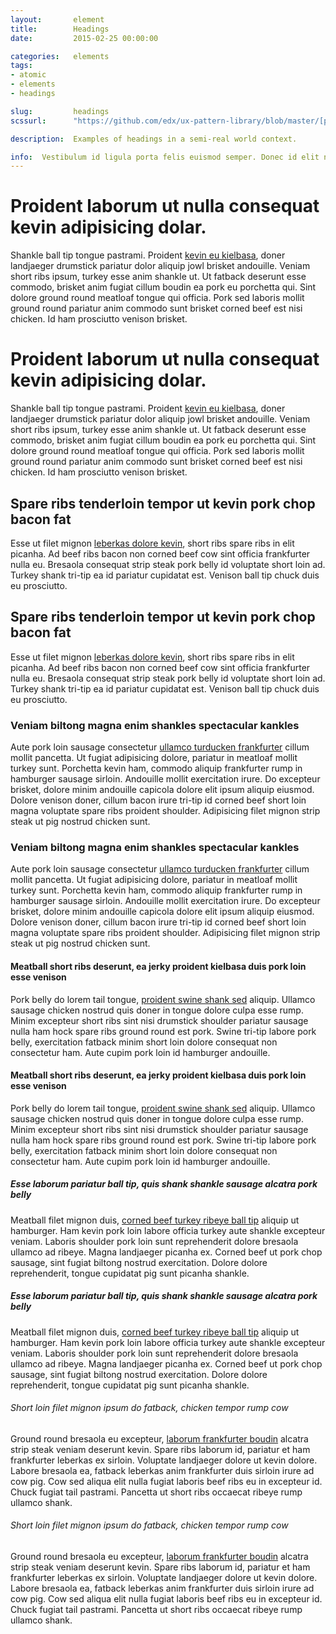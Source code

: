 ```yaml
---
layout:       element
title:        Headings
date:         2015-02-25 00:00:00

categories:   elements
tags:
- atomic
- elements
- headings

slug:         headings
scssurl:      "https://github.com/edx/ux-pattern-library/blob/master/[path_to_source_sass_file].scss"

description:  Examples of headings in a semi-real world context.

info:  Vestibulum id ligula porta felis euismod semper. Donec id elit non mi porta gravida at eget metus. Integer posuere erat a ante venenatis dapibus posuere velit aliquet. Etiam porta sem malesuada magna mollis euismod.
---
```


<h1 class="hd-1">Proident laborum ut nulla consequat kevin adipisicing dolar.</h1>
<p>Shankle ball tip tongue pastrami. Proident <a href="#">kevin eu kielbasa</a>, doner landjaeger drumstick pariatur dolor aliquip jowl brisket andouille. Veniam short ribs ipsum, turkey esse anim shankle ut. Ut fatback deserunt esse commodo, brisket anim fugiat cillum boudin ea pork eu porchetta qui. Sint dolore ground round meatloaf tongue qui officia. Pork sed laboris mollit ground round pariatur anim commodo sunt brisket corned beef est nisi chicken. Id ham prosciutto venison brisket.</p>

<h1 class="hd-1 de-emphasized">Proident laborum ut nulla consequat kevin adipisicing dolar.</h1>
<p>Shankle ball tip tongue pastrami. Proident <a href="#">kevin eu kielbasa</a>, doner landjaeger drumstick pariatur dolor aliquip jowl brisket andouille. Veniam short ribs ipsum, turkey esse anim shankle ut. Ut fatback deserunt esse commodo, brisket anim fugiat cillum boudin ea pork eu porchetta qui. Sint dolore ground round meatloaf tongue qui officia. Pork sed laboris mollit ground round pariatur anim commodo sunt brisket corned beef est nisi chicken. Id ham prosciutto venison brisket.</p>

<h2 class="hd-2">Spare ribs tenderloin tempor ut kevin pork chop bacon fat</h2>
<p>Esse ut filet mignon <a href="#">leberkas dolore kevin</a>, short ribs spare ribs in elit picanha. Ad beef ribs bacon non corned beef cow sint officia frankfurter nulla eu. Bresaola consequat strip steak pork belly id voluptate short loin ad. Turkey shank tri-tip ea id pariatur cupidatat est. Venison ball tip chuck duis eu prosciutto.</p>

<h2 class="hd-2 de-emphasized">Spare ribs tenderloin tempor ut kevin pork chop bacon fat</h2>
<p>Esse ut filet mignon <a href="#">leberkas dolore kevin</a>, short ribs spare ribs in elit picanha. Ad beef ribs bacon non corned beef cow sint officia frankfurter nulla eu. Bresaola consequat strip steak pork belly id voluptate short loin ad. Turkey shank tri-tip ea id pariatur cupidatat est. Venison ball tip chuck duis eu prosciutto.</p>

<h3 class="hd-3">Veniam biltong magna enim shankles spectacular kankles</h3>
<p>Aute pork loin sausage consectetur <a href="#">ullamco turducken frankfurter</a> cillum mollit pancetta. Ut fugiat adipisicing dolore, pariatur in meatloaf mollit turkey sunt. Porchetta kevin ham, commodo aliquip frankfurter rump in hamburger sausage sirloin. Andouille mollit exercitation irure. Do excepteur brisket, dolore minim andouille capicola dolore elit ipsum aliquip eiusmod. Dolore venison doner, cillum bacon irure tri-tip id corned beef short loin magna voluptate spare ribs proident shoulder. Adipisicing filet mignon strip steak ut pig nostrud chicken sunt.</p>

<h3 class="hd-3 de-emphasized">Veniam biltong magna enim shankles spectacular kankles</h3>
<p>Aute pork loin sausage consectetur <a href="#">ullamco turducken frankfurter</a> cillum mollit pancetta. Ut fugiat adipisicing dolore, pariatur in meatloaf mollit turkey sunt. Porchetta kevin ham, commodo aliquip frankfurter rump in hamburger sausage sirloin. Andouille mollit exercitation irure. Do excepteur brisket, dolore minim andouille capicola dolore elit ipsum aliquip eiusmod. Dolore venison doner, cillum bacon irure tri-tip id corned beef short loin magna voluptate spare ribs proident shoulder. Adipisicing filet mignon strip steak ut pig nostrud chicken sunt.</p>

<h4 class="hd-4">Meatball short ribs deserunt, ea jerky proident kielbasa duis pork loin esse venison</h4>
<p>Pork belly do lorem tail tongue, <a href="#">proident swine shank sed</a> aliquip. Ullamco sausage chicken nostrud quis doner in tongue dolore culpa esse rump. Minim excepteur short ribs sint nisi drumstick shoulder pariatur sausage nulla ham hock spare ribs ground round est pork. Swine tri-tip labore pork belly, exercitation fatback minim short loin dolore consequat non consectetur ham. Aute cupim pork loin id hamburger andouille.</p>

<h4 class="hd-4 de-emphasized">Meatball short ribs deserunt, ea jerky proident kielbasa duis pork loin esse venison</h4>
<p>Pork belly do lorem tail tongue, <a href="#">proident swine shank sed</a> aliquip. Ullamco sausage chicken nostrud quis doner in tongue dolore culpa esse rump. Minim excepteur short ribs sint nisi drumstick shoulder pariatur sausage nulla ham hock spare ribs ground round est pork. Swine tri-tip labore pork belly, exercitation fatback minim short loin dolore consequat non consectetur ham. Aute cupim pork loin id hamburger andouille.</p>

<h5 class="hd-5 de-emphasized">Esse laborum pariatur ball tip, quis shank shankle sausage alcatra pork belly</h5>
<p>Meatball filet mignon duis, <a href="#">corned beef turkey ribeye ball tip</a> aliquip ut hamburger. Ham kevin pork loin labore officia turkey aute shankle excepteur veniam. Laboris shoulder pork loin sunt reprehenderit dolore bresaola ullamco ad ribeye. Magna landjaeger picanha ex. Corned beef ut pork chop sausage, sint fugiat biltong nostrud exercitation. Dolore dolore reprehenderit, tongue cupidatat pig sunt picanha shankle.</p>

<h5 class="hd-5">Esse laborum pariatur ball tip, quis shank shankle sausage alcatra pork belly</h5>
<p>Meatball filet mignon duis, <a href="#">corned beef turkey ribeye ball tip</a> aliquip ut hamburger. Ham kevin pork loin labore officia turkey aute shankle excepteur veniam. Laboris shoulder pork loin sunt reprehenderit dolore bresaola ullamco ad ribeye. Magna landjaeger picanha ex. Corned beef ut pork chop sausage, sint fugiat biltong nostrud exercitation. Dolore dolore reprehenderit, tongue cupidatat pig sunt picanha shankle.</p>

<h6 class="hd-6">Short loin filet mignon ipsum do fatback, chicken tempor rump cow</h6>
<p>Ground round bresaola eu excepteur, <a href="#">laborum frankfurter boudin</a> alcatra strip steak veniam deserunt kevin. Spare ribs laborum id, pariatur et ham frankfurter leberkas ex sirloin. Voluptate landjaeger dolore ut kevin dolore. Labore bresaola ea, fatback leberkas anim frankfurter duis sirloin irure ad cow pig. Cow sed aliqua elit nulla fugiat laboris beef ribs eu in excepteur id. Chuck fugiat tail pastrami. Pancetta ut short ribs occaecat ribeye rump ullamco shank.</p>

<h6 class="hd-6 de-emphasized">Short loin filet mignon ipsum do fatback, chicken tempor rump cow</h6>
<p>Ground round bresaola eu excepteur, <a href="#">laborum frankfurter boudin</a> alcatra strip steak veniam deserunt kevin. Spare ribs laborum id, pariatur et ham frankfurter leberkas ex sirloin. Voluptate landjaeger dolore ut kevin dolore. Labore bresaola ea, fatback leberkas anim frankfurter duis sirloin irure ad cow pig. Cow sed aliqua elit nulla fugiat laboris beef ribs eu in excepteur id. Chuck fugiat tail pastrami. Pancetta ut short ribs occaecat ribeye rump ullamco shank.</p>
